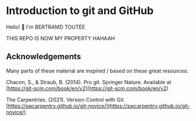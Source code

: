 # Introduction to git and GitHub

Hello! 👋 I'm BERTRAMD TOUTÉE

THIS REPO IS NOW MY PROPERTY HAHAAH


## Acknowledgements
Many parts of these material are inspired / based on these great resources:

Chacon, S., & Straub, B. (2014). Pro git. Springer Nature. Available at [https://git-scm.com/book/en/v2](https://git-scm.com/book/en/v2)

The Carpentries. (2021). Version Control with Git. [https://swcarpentry.github.io/git-novice/](https://swcarpentry.github.io/git-novice/)
